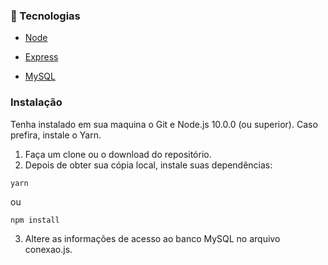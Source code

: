 ### :toolbox: Tecnologias

- [Node](https://nodejs.org/en/)

- [Express](https://expressjs.com/pt-br/)

- [MySQL](https://www.mysql.com/)


### Instalação

Tenha instalado em sua maquina o Git e Node.js 10.0.0 (ou superior). Caso prefira, instale o Yarn.


1. Faça um clone ou o download do repositório.
2. Depois de obter sua cópia local, instale suas dependências:
```
yarn
```
ou

```
npm install
```

3. Altere as informações de acesso ao banco MySQL no arquivo conexao.js.
